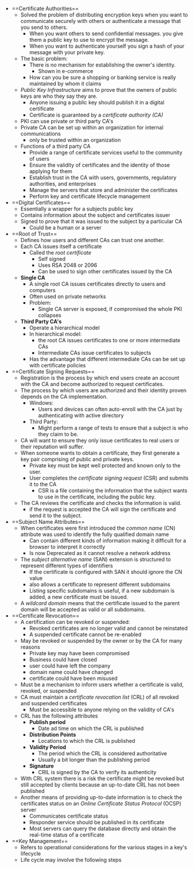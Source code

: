 - ==Certificate Authorities==
	- Solved the problem of distributing encryption keys when you want to communicate securely with others or authenticate a message that you send to others.
		- When you want others to send confidential messages. you give them a public key to use to encrypt the message.
		- When you want to authenticate yourself you sign a hash of your message with your private key.
	- The basic problem:
		- There is no mechanism for establishing the owner's identity.
			- Shown in e-commerce
		- How can you be sure a shopping or banking service is really maintained by whom it claims
	- *Public Key Infrastructure* aims to prove that the owners of public keys are who they say they are.
		- Anyone issuing a public key should publish it in a digital certificate
		- Certificate is guaranteed by a *certificate authority (CA)*
	- PKI can use private or third party CA's
	- Private CA can be set up within an organization for internal communications
		- only be trusted within an organization
	- Functions of a third party CA
		- Provide a range of certificate services useful to the community of users
		- Ensure the validity of certificates and the identity of those applying for them
		- Establish trust in the CA with users, governments, regulatory authorities, and enterprises
		- Manage the servers that store and administer the certificates
		- Perform key and certificate lifecycle management
- ==Digital Certificates==
	- Essentially a wrapper for a subjects public key
	- Contains information about the subject and certificates issuer
	- Signed to prove that it was issued to the subject by a particular CA
		- Could be a human or a server
- ==Root of Trust==
	- Defines how users and different CAs can trust one another.
	- Each CA issues itself a certificate
		- Called the *root certificate*
			- Self signed
			- Uses RSA 2048 or 2096
			- Can be used to sign other certificates issued by the CA
	- **Single CA**
		- A single root CA issues certificates directly to users and computers
		- Often used on private networks
		- Problem:
			- Single CA server is exposed, if compromised the whole PKI collapses
	- **Third Party CA's**
		- Operate a hierarchical model
		- In hierarchical model:
			- the root CA issues certificates to one or more intermediate CAs
			- Intermediate CAs issue certificates to subjects
		- Has the advantage that different intermediate CAs can be set up with certificate policies 
- ==Certificate Signing Requests==
	- Registration is the process by which end users create an account with the CA and become authorized to request certificates.
	- The process by which users are authorized and their identity proven depends on the CA implementation.
		- Windows:
			- Users and devices can often auto-enroll with the CA just by authenticating with active directory
		- Third Party:
			- Might perform a range of tests to ensure that a subject is who they claim to be.
	- CA will want to ensure they only issue certificates to real users or their reputation will suffer.
	- When someone wants to obtain a certificate, they first generate a key pair comprising of public and private keys.
		- Private key must be kept well protected and known only to the user.
		- User completes the *certificate signing request* (CSR) and submits it to the CA
			- CSR is a file containing the information that the subject wants to use in the certificate, including the public key.
	- The CA reviews the certificate and checks the information is valid.
		- if the request is accepted the CA will sign the certificate and send it to the subject.
- ==Subject Name Attributes==
	- When certificates were first introduced the *common name* (CN) attribute was used to identify the fully qualified domain name
		- Can contain different kinds of information making it difficult for a browser to interpret it correctly
		- Is now Deprecated as it cannot resolve a network address
	- The *subject alternative name* (SAN) extension is structured to represent different types of identifiers
		- If the certificate is configured with SAN it should ignore the CN value
		- also allows a certificate to represent different subdomains
		- Listing specific subdomains is useful, if a new subdomain is added, a new certificate must be issued.
	- A *wildcard domain* means that the certificate issued to the parent domain will be accepted as valid or all subdomains. 
- ==Certificate Revocation==
	- A certification can be revoked or suspended:
		- Revoked certificates are no longer valid and cannot be reinstated
		- A suspended certificate cannot be re-enabled
	- May be revoked or suspended by the owner or by the CA for many reasons
		- Private key may have been compromised
		- Business could have closed
		- user could have left the company
		- domain name could have changed
		- certificate could have been misused
	- Must be a mechanism to inform users whether a certificate is valid, revoked, or suspended
	- CA must maintain a *certificate revocation list* (CRL) of all revoked and suspended certificates
		- Must be accessible to anyone relying on the validity of CA's
	- CRL has the following attributes
		- **Publish period**
			- Date ad time on which the CRL is published
		- **Distribution Points**
			- Locations to which the CRL is published
		- **Validity Period**
			- The period which the CRL is considered authoritative
			- Usually a bit longer than the publishing period
		- **Signature**
			- CRIL is signed by the CA to verify its authenticity
	- With CRL system there is a risk the certificate might be revoked but still accepted by clients because an up-to-date CRL has not been published
	- Another means of providing up-to-date information is to check the certificates status on an *Online Certificate Status Protocol* (OCSP) server
		- Communicates certificate status
		- Responder service should be published in its certificate
		- Most servers can query the database directly and obtain the real-time status of a certificate
- ==Key Management==
	- Refers to operational considerations for the various stages in a key's lifecycle
	- Life cycle may involve the following steps
